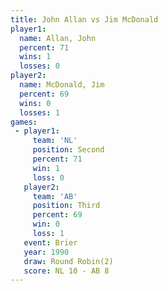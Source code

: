 ```yaml
---
title: John Allan vs Jim McDonald
player1:             
  name: Allan, John  
  percent: 71        
  wins: 1            
  losses: 0          
player2:             
  name: McDonald, Jim
  percent: 69        
  wins: 0            
  losses: 1          
games:
 - player1:          
     team: 'NL'      
     position: Second
     percent: 71     
     win: 1          
     loss: 0         
   player2:         
     team: 'AB'     
     position: Third
     percent: 69    
     win: 0         
     loss: 1        
   event: Brier        
   year: 1990          
   draw: Round Robin(2)
   score: NL 10 - AB 8 
---
```

